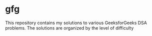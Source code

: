 # gfg
This repository contains my solutions to various GeeksforGeeks DSA problems. The solutions are organized by the level of difficulty 
